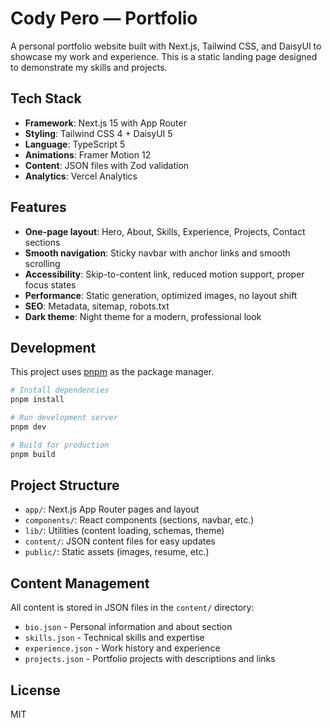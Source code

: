 # Cody Pero — Portfolio

A personal portfolio website built with Next.js, Tailwind CSS, and DaisyUI to showcase my work and experience. This is a static landing page designed to demonstrate my skills and projects.

## Tech Stack

- **Framework**: Next.js 15 with App Router
- **Styling**: Tailwind CSS 4 + DaisyUI 5
- **Language**: TypeScript 5
- **Animations**: Framer Motion 12
- **Content**: JSON files with Zod validation
- **Analytics**: Vercel Analytics

## Features

- **One-page layout**: Hero, About, Skills, Experience, Projects, Contact sections
- **Smooth navigation**: Sticky navbar with anchor links and smooth scrolling
- **Accessibility**: Skip-to-content link, reduced motion support, proper focus states
- **Performance**: Static generation, optimized images, no layout shift
- **SEO**: Metadata, sitemap, robots.txt
- **Dark theme**: Night theme for a modern, professional look

## Development

This project uses [pnpm](https://pnpm.io/) as the package manager.

```bash
# Install dependencies
pnpm install

# Run development server
pnpm dev

# Build for production
pnpm build
```

## Project Structure

- `app/`: Next.js App Router pages and layout
- `components/`: React components (sections, navbar, etc.)
- `lib/`: Utilities (content loading, schemas, theme)
- `content/`: JSON content files for easy updates
- `public/`: Static assets (images, resume, etc.)

## Content Management

All content is stored in JSON files in the `content/` directory:

- `bio.json` - Personal information and about section
- `skills.json` - Technical skills and expertise
- `experience.json` - Work history and experience
- `projects.json` - Portfolio projects with descriptions and links

## License

MIT
